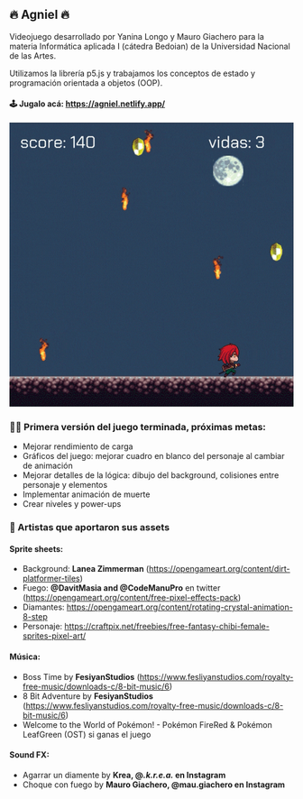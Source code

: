 ## 🔥 Agniel 🔥

Videojuego desarrollado por Yanina Longo y Mauro Giachero para la materia Informática aplicada I (cátedra Bedoian) de la Universidad Nacional de las Artes.

Utilizamos la librería p5.js y trabajamos los conceptos de estado y programación orientada a objetos (OOP).

#### 🕹 **Jugalo acá:** https://agniel.netlify.app/

![Agniel demo](https://github.com/mauroncho/ia-tp3/blob/readme-assets/action-600.gif)

### 🐱‍🏍 Primera versión del juego terminada, próximas metas:

- Mejorar rendimiento de carga
- Gráficos del juego: mejorar cuadro en blanco del personaje al cambiar de animación
- Mejorar detalles de la lógica: dibujo del background, colisiones entre personaje y elementos
- Implementar animación de muerte
- Crear niveles y power-ups

### 🎨 Artistas que aportaron sus assets

#### Sprite sheets:

- Background: **Lanea Zimmerman** (https://opengameart.org/content/dirt-platformer-tiles)
- Fuego: **@DavitMasia and @CodeManuPro** en twitter (https://opengameart.org/content/free-pixel-effects-pack)
- Diamantes: https://opengameart.org/content/rotating-crystal-animation-8-step
- Personaje: https://craftpix.net/freebies/free-fantasy-chibi-female-sprites-pixel-art/

#### Música:

- Boss Time by **FesiyanStudios** (https://www.fesliyanstudios.com/royalty-free-music/downloads-c/8-bit-music/6)
- 8 Bit Adventure by **FesiyanStudios** (https://www.fesliyanstudios.com/royalty-free-music/downloads-c/8-bit-music/6)
- Welcome to the World of Pokémon! - Pokémon FireRed & Pokémon LeafGreen (OST) si ganas el juego

#### Sound FX:

- Agarrar un diamente by **Krea, @_.k.r.e.a._ en Instagram**
- Choque con fuego by **Mauro Giachero, @mau.giachero en Instagram**
